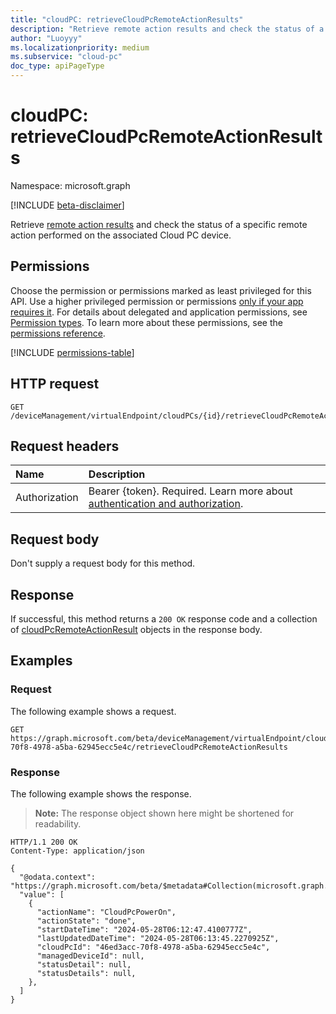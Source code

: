```yaml
---
title: "cloudPC: retrieveCloudPcRemoteActionResults"
description: "Retrieve remote action results and check the status of a specific remote action performed on the associated Cloud PC device."
author: "Luoyyy"
ms.localizationpriority: medium
ms.subservice: "cloud-pc"
doc_type: apiPageType
---
```


# cloudPC: retrieveCloudPcRemoteActionResults

Namespace: microsoft.graph

[!INCLUDE [beta-disclaimer](../../includes/beta-disclaimer.md)]

Retrieve [remote action results](../resources/cloudpcremoteactionresult.md) and check the status of a specific remote action performed on the associated Cloud PC device.

## Permissions

Choose the permission or permissions marked as least privileged for this API. Use a higher privileged permission or permissions [only if your app requires it](/graph/permissions-overview#best-practices-for-using-microsoft-graph-permissions). For details about delegated and application permissions, see [Permission types](/graph/permissions-overview#permission-types). To learn more about these permissions, see the [permissions reference](/graph/permissions-reference).

<!-- { "blockType": "permissions", "name": "cloudpc-retrievecloudpcremoteactionresults" } -->
[!INCLUDE [permissions-table](../includes/permissions/cloudpc-retrievecloudpcremoteactionresults-permissions.md)]

## HTTP request

<!-- {
  "blockType": "ignored"
}
-->

``` http
GET /deviceManagement/virtualEndpoint/cloudPCs/{id}/retrieveCloudPcRemoteActionResults
```

## Request headers

| Name          | Description               |
| :------------ | :------------------------ |
|Authorization|Bearer {token}. Required. Learn more about [authentication and authorization](/graph/auth/auth-concepts).|

## Request body

Don't supply a request body for this method.

## Response

If successful, this method returns a `200 OK` response code and a collection of [cloudPcRemoteActionResult](../resources/cloudpcremoteactionresult.md) objects in the response body.

## Examples

### Request

The following example shows a request.

<!-- {
  "blockType": "request",
  "name": "cloudpc_retrievecloudpcremoteactionresults"
}
-->

``` http
GET https://graph.microsoft.com/beta/deviceManagement/virtualEndpoint/cloudPCs/46ed3acc-70f8-4978-a5ba-62945ecc5e4c/retrieveCloudPcRemoteActionResults
```

### Response

The following example shows the response.

> **Note:** The response object shown here might be shortened for readability.
<!-- {
  "blockType": "response",
  "truncated": true,
  "@odata.type": "Collection(microsoft.graph.cloudPcRemoteActionResult)"
}
-->

``` http
HTTP/1.1 200 OK
Content-Type: application/json

{
  "@odata.context": "https://graph.microsoft.com/beta/$metadata#Collection(microsoft.graph.cloudPcRemoteActionResult)",
  "value": [
    {
      "actionName": "CloudPcPowerOn",
      "actionState": "done",
      "startDateTime": "2024-05-28T06:12:47.4100777Z",
      "lastUpdatedDateTime": "2024-05-28T06:13:45.2270925Z",
      "cloudPcId": "46ed3acc-70f8-4978-a5ba-62945ecc5e4c",
      "managedDeviceId": null,
      "statusDetail": null,
      "statusDetails": null,
    },
  ]
}
```
